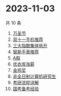 # 2023-11-03

共 10 条

<!-- BEGIN -->
<!-- 最后更新时间 Fri Nov 03 2023 09:44:03 GMT+0800 (China Standard Time) -->

1. [万圣节](https://www.zhihu.com/search?q=万圣节)
1. [双十一手机推荐](https://www.zhihu.com/search?q=双十一手机推荐)
1. [三大指数集体低开](https://www.zhihu.com/search?q=三大指数集体低开)
1. [智能手表推荐](https://www.zhihu.com/search?q=智能手表推荐)
1. [A股](https://www.zhihu.com/search?q=A股)
1. [优衣库涨薪](https://www.zhihu.com/search?q=优衣库涨薪)
1. [金鸡奖](https://www.zhihu.com/search?q=金鸡奖)
1. [非全日制计算机研究生](https://www.zhihu.com/search?q=非全日制计算机研究生)
1. [考研流程详解](https://www.zhihu.com/search?q=考研流程详解)
1. [国考备考经验](https://www.zhihu.com/search?q=国考备考经验)

<!-- END -->
